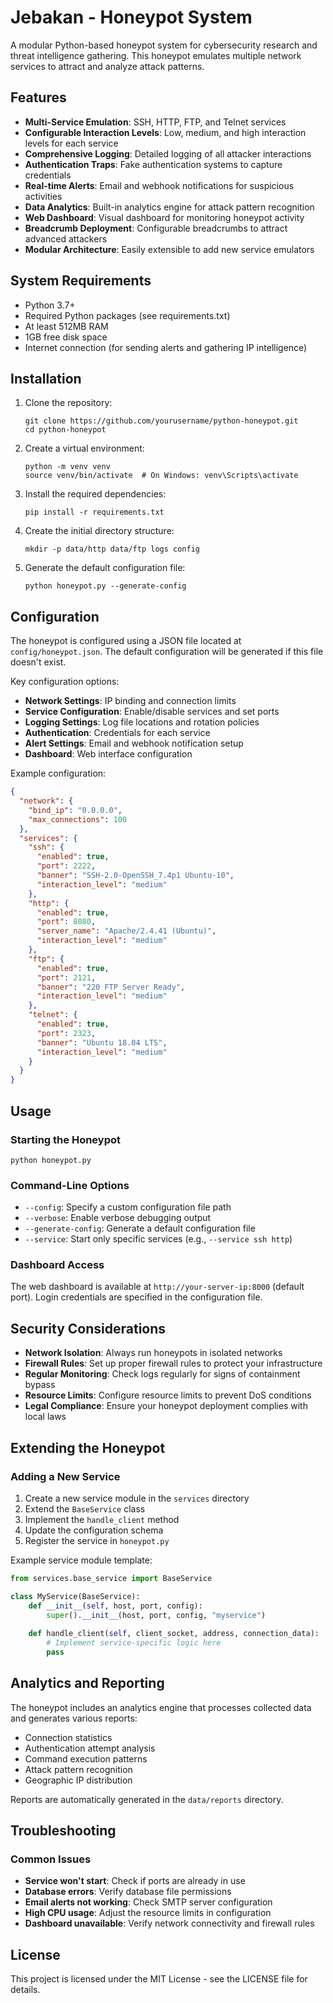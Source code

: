 # Jebakan - Honeypot System

A modular Python-based honeypot system for cybersecurity research and threat intelligence gathering. This honeypot emulates multiple network services to attract and analyze attack patterns.

## Features

- **Multi-Service Emulation**: SSH, HTTP, FTP, and Telnet services
- **Configurable Interaction Levels**: Low, medium, and high interaction levels for each service
- **Comprehensive Logging**: Detailed logging of all attacker interactions
- **Authentication Traps**: Fake authentication systems to capture credentials
- **Real-time Alerts**: Email and webhook notifications for suspicious activities
- **Data Analytics**: Built-in analytics engine for attack pattern recognition
- **Web Dashboard**: Visual dashboard for monitoring honeypot activity
- **Breadcrumb Deployment**: Configurable breadcrumbs to attract advanced attackers
- **Modular Architecture**: Easily extensible to add new service emulators

## System Requirements

- Python 3.7+
- Required Python packages (see requirements.txt)
- At least 512MB RAM
- 1GB free disk space
- Internet connection (for sending alerts and gathering IP intelligence)

## Installation

1. Clone the repository:
   ```
   git clone https://github.com/yourusername/python-honeypot.git
   cd python-honeypot
   ```

2. Create a virtual environment:
   ```
   python -m venv venv
   source venv/bin/activate  # On Windows: venv\Scripts\activate
   ```

3. Install the required dependencies:
   ```
   pip install -r requirements.txt
   ```

4. Create the initial directory structure:
   ```
   mkdir -p data/http data/ftp logs config
   ```

5. Generate the default configuration file:
   ```
   python honeypot.py --generate-config
   ```

## Configuration

The honeypot is configured using a JSON file located at `config/honeypot.json`. The default configuration will be generated if this file doesn't exist.

Key configuration options:

- **Network Settings**: IP binding and connection limits
- **Service Configuration**: Enable/disable services and set ports
- **Logging Settings**: Log file locations and rotation policies
- **Authentication**: Credentials for each service
- **Alert Settings**: Email and webhook notification setup
- **Dashboard**: Web interface configuration

Example configuration:

```json
{
  "network": {
    "bind_ip": "0.0.0.0",
    "max_connections": 100
  },
  "services": {
    "ssh": {
      "enabled": true,
      "port": 2222,
      "banner": "SSH-2.0-OpenSSH_7.4p1 Ubuntu-10",
      "interaction_level": "medium"
    },
    "http": {
      "enabled": true,
      "port": 8080,
      "server_name": "Apache/2.4.41 (Ubuntu)",
      "interaction_level": "medium"
    },
    "ftp": {
      "enabled": true,
      "port": 2121,
      "banner": "220 FTP Server Ready",
      "interaction_level": "medium"
    },
    "telnet": {
      "enabled": true,
      "port": 2323,
      "banner": "Ubuntu 18.04 LTS",
      "interaction_level": "medium"
    }
  }
}
```

## Usage

### Starting the Honeypot

```
python honeypot.py
```

### Command-Line Options

- `--config`: Specify a custom configuration file path
- `--verbose`: Enable verbose debugging output
- `--generate-config`: Generate a default configuration file
- `--service`: Start only specific services (e.g., `--service ssh http`)

### Dashboard Access

The web dashboard is available at `http://your-server-ip:8000` (default port). Login credentials are specified in the configuration file.

## Security Considerations

- **Network Isolation**: Always run honeypots in isolated networks
- **Firewall Rules**: Set up proper firewall rules to protect your infrastructure
- **Regular Monitoring**: Check logs regularly for signs of containment bypass
- **Resource Limits**: Configure resource limits to prevent DoS conditions
- **Legal Compliance**: Ensure your honeypot deployment complies with local laws

## Extending the Honeypot

### Adding a New Service

1. Create a new service module in the `services` directory
2. Extend the `BaseService` class
3. Implement the `handle_client` method
4. Update the configuration schema
5. Register the service in `honeypot.py`

Example service module template:

```python
from services.base_service import BaseService

class MyService(BaseService):
    def __init__(self, host, port, config):
        super().__init__(host, port, config, "myservice")
        
    def handle_client(self, client_socket, address, connection_data):
        # Implement service-specific logic here
        pass
```

## Analytics and Reporting

The honeypot includes an analytics engine that processes collected data and generates various reports:

- Connection statistics
- Authentication attempt analysis
- Command execution patterns
- Attack pattern recognition
- Geographic IP distribution

Reports are automatically generated in the `data/reports` directory.

## Troubleshooting

### Common Issues

- **Service won't start**: Check if ports are already in use
- **Database errors**: Verify database file permissions
- **Email alerts not working**: Check SMTP server configuration
- **High CPU usage**: Adjust the resource limits in configuration
- **Dashboard unavailable**: Verify network connectivity and firewall rules

## License

This project is licensed under the MIT License - see the LICENSE file for details.
